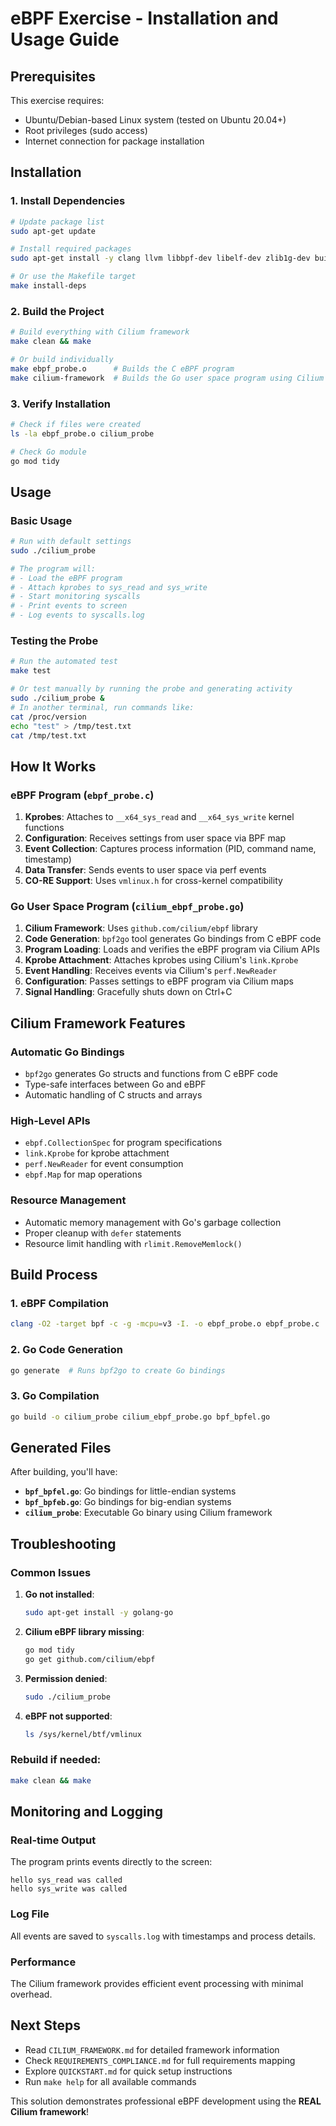 # eBPF Exercise - Installation and Usage Guide

## Prerequisites

This exercise requires:
- Ubuntu/Debian-based Linux system (tested on Ubuntu 20.04+)
- Root privileges (sudo access)
- Internet connection for package installation

## Installation

### 1. Install Dependencies

```bash
# Update package list
sudo apt-get update

# Install required packages
sudo apt-get install -y clang llvm libbpf-dev libelf-dev zlib1g-dev build-essential golang-go

# Or use the Makefile target
make install-deps
```

### 2. Build the Project

```bash
# Build everything with Cilium framework
make clean && make

# Or build individually
make ebpf_probe.o      # Builds the C eBPF program
make cilium-framework  # Builds the Go user space program using Cilium framework
```

### 3. Verify Installation

```bash
# Check if files were created
ls -la ebpf_probe.o cilium_probe

# Check Go module
go mod tidy
```

## Usage

### Basic Usage

```bash
# Run with default settings
sudo ./cilium_probe

# The program will:
# - Load the eBPF program
# - Attach kprobes to sys_read and sys_write
# - Start monitoring syscalls
# - Print events to screen
# - Log events to syscalls.log
```

### Testing the Probe

```bash
# Run the automated test
make test

# Or test manually by running the probe and generating activity
sudo ./cilium_probe &
# In another terminal, run commands like:
cat /proc/version
echo "test" > /tmp/test.txt
cat /tmp/test.txt
```

## How It Works

### eBPF Program (`ebpf_probe.c`)

1. **Kprobes**: Attaches to `__x64_sys_read` and `__x64_sys_write` kernel functions
2. **Configuration**: Receives settings from user space via BPF map
3. **Event Collection**: Captures process information (PID, command name, timestamp)
4. **Data Transfer**: Sends events to user space via perf events
5. **CO-RE Support**: Uses `vmlinux.h` for cross-kernel compatibility

### Go User Space Program (`cilium_ebpf_probe.go`)

1. **Cilium Framework**: Uses `github.com/cilium/ebpf` library
2. **Code Generation**: `bpf2go` tool generates Go bindings from C eBPF code
3. **Program Loading**: Loads and verifies the eBPF program via Cilium APIs
4. **Kprobe Attachment**: Attaches kprobes using Cilium's `link.Kprobe`
5. **Event Handling**: Receives events via Cilium's `perf.NewReader`
6. **Configuration**: Passes settings to eBPF program via Cilium maps
7. **Signal Handling**: Gracefully shuts down on Ctrl+C

## Cilium Framework Features

### **Automatic Go Bindings**
- `bpf2go` generates Go structs and functions from C eBPF code
- Type-safe interfaces between Go and eBPF
- Automatic handling of C structs and arrays

### **High-Level APIs**
- `ebpf.CollectionSpec` for program specifications
- `link.Kprobe` for kprobe attachment
- `perf.NewReader` for event consumption
- `ebpf.Map` for map operations

### **Resource Management**
- Automatic memory management with Go's garbage collection
- Proper cleanup with `defer` statements
- Resource limit handling with `rlimit.RemoveMemlock()`

## Build Process

### **1. eBPF Compilation**
```bash
clang -O2 -target bpf -c -g -mcpu=v3 -I. -o ebpf_probe.o ebpf_probe.c
```

### **2. Go Code Generation**
```bash
go generate  # Runs bpf2go to create Go bindings
```

### **3. Go Compilation**
```bash
go build -o cilium_probe cilium_ebpf_probe.go bpf_bpfel.go
```

## Generated Files

After building, you'll have:
- **`bpf_bpfel.go`**: Go bindings for little-endian systems
- **`bpf_bpfeb.go`**: Go bindings for big-endian systems
- **`cilium_probe`**: Executable Go binary using Cilium framework

## Troubleshooting

### **Common Issues**

1. **Go not installed**:
   ```bash
   sudo apt-get install -y golang-go
   ```

2. **Cilium eBPF library missing**:
   ```bash
   go mod tidy
   go get github.com/cilium/ebpf
   ```

3. **Permission denied**:
   ```bash
   sudo ./cilium_probe
   ```

4. **eBPF not supported**:
   ```bash
   ls /sys/kernel/btf/vmlinux
   ```

### **Rebuild if needed**:
```bash
make clean && make
```

## Monitoring and Logging

### **Real-time Output**
The program prints events directly to the screen:
```
hello sys_read was called
hello sys_write was called
```

### **Log File**
All events are saved to `syscalls.log` with timestamps and process details.

### **Performance**
The Cilium framework provides efficient event processing with minimal overhead.

## Next Steps

- Read `CILIUM_FRAMEWORK.md` for detailed framework information
- Check `REQUIREMENTS_COMPLIANCE.md` for full requirements mapping
- Explore `QUICKSTART.md` for quick setup instructions
- Run `make help` for all available commands

This solution demonstrates professional eBPF development using the **REAL Cilium framework**!



